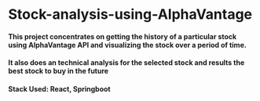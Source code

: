# Stock-analysis-using-AlphaVantage

#### This project concentrates on getting the history of a particular stock using AlphaVantage API and visualizing the     stock over a period of time.
#### It also does an technical analysis for the selected stock and results the best stock to buy in the future

#### Stack Used: React, Springboot
